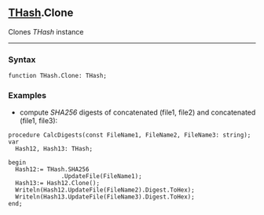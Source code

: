 ## [THash](../thash.md).Clone

Clones *THash* instance

---
### Syntax
```delphi
function THash.Clone: THash;
```

### Examples

*  compute *SHA256* digests of concatenated (file1, file2) and concatenated (file1, file3):
```delphi
procedure CalcDigests(const FileName1, FileName2, FileName3: string);
var
  Hash12, Hash13: THash;

begin
  Hash12:= THash.SHA256
               .UpdateFile(FileName1);
  Hash13:= Hash12.Clone();
  Writeln(Hash12.UpdateFile(FileName2).Digest.ToHex);
  Writeln(Hash13.UpdateFile(FileName3).Digest.ToHex);
end;
```
